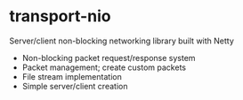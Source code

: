 # transport-nio
Server/client non-blocking networking library built with Netty

- Non-blocking packet request/response system
- Packet management; create custom packets
- File stream implementation
- Simple server/client creation
